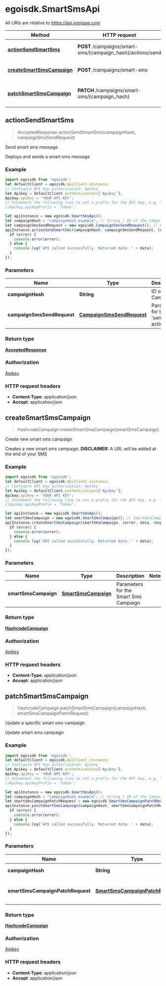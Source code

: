 # egoisdk.SmartSmsApi

All URIs are relative to *https://api.egoiapp.com*

Method | HTTP request | Description
------------- | ------------- | -------------
[**actionSendSmartSms**](SmartSmsApi.md#actionSendSmartSms) | **POST** /campaigns/smart-sms/{campaign_hash}/actions/send | Send smart sms message
[**createSmartSmsCampaign**](SmartSmsApi.md#createSmartSmsCampaign) | **POST** /campaigns/smart-sms | Create new smart sms campaign
[**patchSmartSmsCampaign**](SmartSmsApi.md#patchSmartSmsCampaign) | **PATCH** /campaigns/smart-sms/{campaign_hash} | Update a specific smart sms campaign



## actionSendSmartSms

> AcceptedResponse actionSendSmartSms(campaignHash, campaignSmsSendRequest)

Send smart sms message

Deploys and sends a smart sms message

### Example

```javascript
import egoisdk from 'egoisdk';
let defaultClient = egoisdk.ApiClient.instance;
// Configure API key authorization: Apikey
let Apikey = defaultClient.authentications['Apikey'];
Apikey.apiKey = 'YOUR API KEY';
// Uncomment the following line to set a prefix for the API key, e.g. "Token" (defaults to null)
//Apikey.apiKeyPrefix = 'Token';

let apiInstance = new egoisdk.SmartSmsApi();
let campaignHash = "campaignHash_example"; // String | ID of the Campaign
let campaignSmsSendRequest = new egoisdk.CampaignSmsSendRequest(); // CampaignSmsSendRequest | Parameters for the 'send sms' action
apiInstance.actionSendSmartSms(campaignHash, campaignSmsSendRequest, (error, data, response) => {
  if (error) {
    console.error(error);
  } else {
    console.log('API called successfully. Returned data: ' + data);
  }
});
```

### Parameters


Name | Type | Description  | Notes
------------- | ------------- | ------------- | -------------
 **campaignHash** | **String**| ID of the Campaign | 
 **campaignSmsSendRequest** | [**CampaignSmsSendRequest**](CampaignSmsSendRequest.md)| Parameters for the &#39;send sms&#39; action | 

### Return type

[**AcceptedResponse**](AcceptedResponse.md)

### Authorization

[Apikey](../README.md#Apikey)

### HTTP request headers

- **Content-Type**: application/json
- **Accept**: application/json


## createSmartSmsCampaign

> HashcodeCampaign createSmartSmsCampaign(smartSmsCampaign)

Create new smart sms campaign

Creates a new smart sms campaign.                         **DISCLAIMER:** A URL will be added at the end of your SMS

### Example

```javascript
import egoisdk from 'egoisdk';
let defaultClient = egoisdk.ApiClient.instance;
// Configure API key authorization: Apikey
let Apikey = defaultClient.authentications['Apikey'];
Apikey.apiKey = 'YOUR API KEY';
// Uncomment the following line to set a prefix for the API key, e.g. "Token" (defaults to null)
//Apikey.apiKeyPrefix = 'Token';

let apiInstance = new egoisdk.SmartSmsApi();
let smartSmsCampaign = new egoisdk.SmartSmsCampaign(); // SmartSmsCampaign | Parameters for the Smart Sms Campaign
apiInstance.createSmartSmsCampaign(smartSmsCampaign, (error, data, response) => {
  if (error) {
    console.error(error);
  } else {
    console.log('API called successfully. Returned data: ' + data);
  }
});
```

### Parameters


Name | Type | Description  | Notes
------------- | ------------- | ------------- | -------------
 **smartSmsCampaign** | [**SmartSmsCampaign**](SmartSmsCampaign.md)| Parameters for the Smart Sms Campaign | 

### Return type

[**HashcodeCampaign**](HashcodeCampaign.md)

### Authorization

[Apikey](../README.md#Apikey)

### HTTP request headers

- **Content-Type**: application/json
- **Accept**: application/json


## patchSmartSmsCampaign

> HashcodeCampaign patchSmartSmsCampaign(campaignHash, smartSmsCampaignPatchRequest)

Update a specific smart sms campaign

Update smart sms campaign

### Example

```javascript
import egoisdk from 'egoisdk';
let defaultClient = egoisdk.ApiClient.instance;
// Configure API key authorization: Apikey
let Apikey = defaultClient.authentications['Apikey'];
Apikey.apiKey = 'YOUR API KEY';
// Uncomment the following line to set a prefix for the API key, e.g. "Token" (defaults to null)
//Apikey.apiKeyPrefix = 'Token';

let apiInstance = new egoisdk.SmartSmsApi();
let campaignHash = "campaignHash_example"; // String | ID of the Campaign
let smartSmsCampaignPatchRequest = new egoisdk.SmartSmsCampaignPatchRequest(); // SmartSmsCampaignPatchRequest | Parameters for the Smart Sms Campaign
apiInstance.patchSmartSmsCampaign(campaignHash, smartSmsCampaignPatchRequest, (error, data, response) => {
  if (error) {
    console.error(error);
  } else {
    console.log('API called successfully. Returned data: ' + data);
  }
});
```

### Parameters


Name | Type | Description  | Notes
------------- | ------------- | ------------- | -------------
 **campaignHash** | **String**| ID of the Campaign | 
 **smartSmsCampaignPatchRequest** | [**SmartSmsCampaignPatchRequest**](SmartSmsCampaignPatchRequest.md)| Parameters for the Smart Sms Campaign | 

### Return type

[**HashcodeCampaign**](HashcodeCampaign.md)

### Authorization

[Apikey](../README.md#Apikey)

### HTTP request headers

- **Content-Type**: application/json
- **Accept**: application/json

